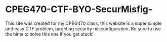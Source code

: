 # CPEG470-CTF-BYO-SecurMisfig-

This site was created for my CPEG470 class, this website is a super simple and easy CTF problem, 
targeting security misconfiguration. Be sure to use the hints to solve this one if you get stuck!
